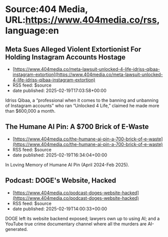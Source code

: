# Source:404 Media, URL:https://www.404media.co/rss, language:en

## Meta Sues Alleged Violent Extortionist For Holding Instagram Accounts Hostage
 - [https://www.404media.co/meta-lawsuit-unlocked-4-life-idriss-qibaa-instagram-extortion](https://www.404media.co/meta-lawsuit-unlocked-4-life-idriss-qibaa-instagram-extortion)
 - RSS feed: $source
 - date published: 2025-02-19T17:03:58+00:00

Idriss Qibaa, a “professional when it comes to the banning and unbanning of Instagram accounts" who ran “Unlocked 4 Life,” claimed he made more than $600,000 a month.

## The Humane AI Pin: A $700 Brick of E-Waste
 - [https://www.404media.co/the-humane-ai-pin-a-700-brick-of-e-waste](https://www.404media.co/the-humane-ai-pin-a-700-brick-of-e-waste)
 - RSS feed: $source
 - date published: 2025-02-19T16:34:04+00:00

In Loving Memory of Humane AI Pin (April 2024-Feb 2025).

## Podcast: DOGE's Website, Hacked
 - [https://www.404media.co/podcast-doges-website-hacked](https://www.404media.co/podcast-doges-website-hacked)
 - RSS feed: $source
 - date published: 2025-02-19T14:00:33+00:00

DOGE left its website backend exposed; lawyers own up to using AI; and a YouTube true crime documentary channel where all the murders are AI-generated.

